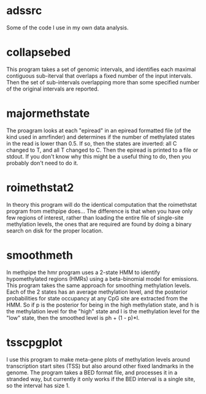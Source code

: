 adssrc
======

Some of the code I use in my own data analysis.

collapsebed
===========

This program takes a set of genomic intervals, and identifies each maximal
contiguous sub-iterval that overlaps a fixed number of the input intervals.
Then the set of sub-intervals overlapping more than some specified number
of the original intervals are reported.

majormethstate
==============

The proagram looks at each "epiread" in an epiread formatted file (of the
kind used in amrfinder) and determines if the number of methylated states in
the read is lower than 0.5. If so, then the states are inverted: all C changed
to T, and all T changed to C. Then the epiread is printed to a file or stdout.
If you don't know why this might be a useful thing to do, then you probably
don't need to do it.

roimethstat2
============

In theory this program will do the identical computation that the roimethstat
program from methpipe does... The difference is that when you have only few
regions of interest, rather than loading the entire file of single-site methylation
levels, the ones that are required are found by doing a binary search on disk
for the proper location.

smoothmeth
==========

In methpipe the hmr program uses a 2-state HMM to identify hypomethylated regions (HMRs)
using a beta-binomial model for emissions. This program takes the same approach for
smoothing methylation levels. Each of the 2 states has an average methylation level,
and the posterior probabilities for state occupancy at any CpG site are extracted from
the HMM. So if p is the posterior for being in the high methylation state, and h is the
methylation level for the "high" state and l is the methylation level for the "low"
state, then the smoothed level is ph + (1 - p)*l.

tsscpgplot
==========

I use this program to make meta-gene plots of methylation levels around transcription
start sites (TSS) but also around other fixed landmarks in the genome. The program
takes a BED format file, and processes it in a stranded way, but currently it only
works if the BED interval is a single site, so the interval has size 1.

